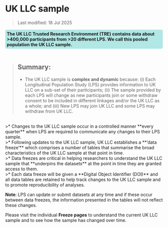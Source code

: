 
# UK LLC sample
>Last modified: 18 Jul 2025
<div style="background-color: rgba(0, 178, 169, 0.3); padding: 5px; border-radius: 5px;"><strong>The UK LLC Trusted Research Environment (TRE) contains data about >400,000 participants from >20 different LPS. We call this pooled population the UK LLC sample. </strong></div>  
<br>


>##  Summary: 
>* The UK LLC sample is **complex and dynamic** because: (i) Each Longitudinal Population Study (LPS) provides information to UK LLC on a sub-set of their participants; (ii) The sample provided by each LPS will change as new participants join or some withdraw consent to be included in different linkages and/or the UK LLC as a whole; and (iii) New LPS may join UK LLC and some LPS may withdraw from UK LLC.   
<br>
>* Changes to the UK LLC sample occur in a controlled manner **every quarter** when LPS are required to communicate any changes to their LPS sample.   
<br>
>* Following updates to the UK LLC sample, UK LLC establishes a **‘data freeze’** which comprises a number of tables that summarise the broad characteristics of the UK LLC sample at that point in time.   
<br>
>* Data freezes are critical in helping researchers to understand the UK LLC sample that **underpins the datasets** at the point in time they are granted access to them.  
<br>
>* Each data freeze will be given a **Digital Object Identifier (DOI)** and all data tables are retained to help track changes to the UK LLC sample and to promote reproducibility of analyses.  

**Note**: LPS can update or submit datasets at any time and if these occur between data freezes, the information presented in the tables will not reflect these changes. 

Please  visit the individual **Freeze pages** to understand the current UK LLC sample and to see how the sample has changed over time.  


